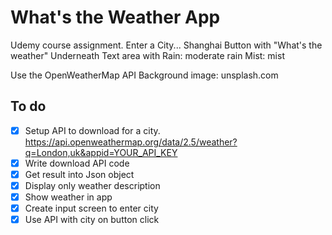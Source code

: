 # What's the Weather App
Udemy course assignment.
Enter a City...
Shanghai
Button with "What's the weather"
Underneath Text area with
Rain: moderate rain
Mist: mist

Use the OpenWeatherMap API
Background image: unsplash.com

## To do
- [x] Setup API to download for a city. https://api.openweathermap.org/data/2.5/weather?q=London,uk&appid=YOUR_API_KEY 
- [x] Write download API code
- [x] Get result into Json object
- [x] Display only weather description
- [x] Show weather in app
- [x] Create input screen to enter city
- [x] Use API with city on button click
